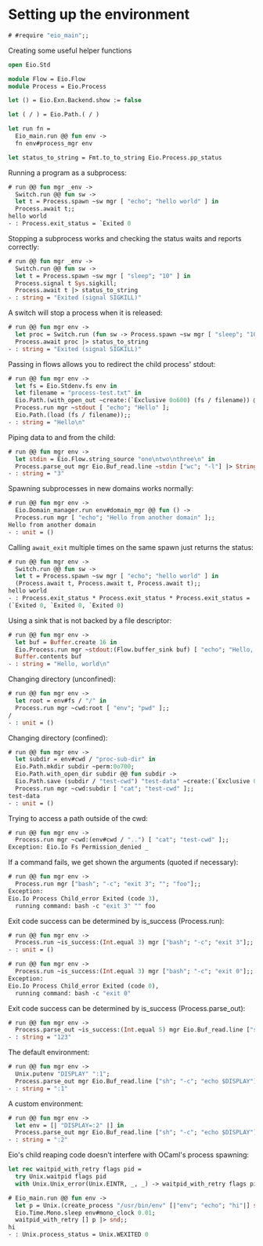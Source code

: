 # Setting up the environment

```ocaml
# #require "eio_main";;
```

Creating some useful helper functions

```ocaml
open Eio.Std

module Flow = Eio.Flow
module Process = Eio.Process

let () = Eio.Exn.Backend.show := false

let ( / ) = Eio.Path.( / )

let run fn =
  Eio_main.run @@ fun env ->
  fn env#process_mgr env

let status_to_string = Fmt.to_to_string Eio.Process.pp_status
```

Running a program as a subprocess:

```ocaml
# run @@ fun mgr _env ->
  Switch.run @@ fun sw ->
  let t = Process.spawn ~sw mgr [ "echo"; "hello world" ] in
  Process.await t;;
hello world
- : Process.exit_status = `Exited 0
```

Stopping a subprocess works and checking the status waits and reports correctly:

```ocaml
# run @@ fun mgr _env ->
  Switch.run @@ fun sw ->
  let t = Process.spawn ~sw mgr [ "sleep"; "10" ] in
  Process.signal t Sys.sigkill;
  Process.await t |> status_to_string
- : string = "Exited (signal SIGKILL)"
```

A switch will stop a process when it is released:

```ocaml
# run @@ fun mgr env ->
  let proc = Switch.run (fun sw -> Process.spawn ~sw mgr [ "sleep"; "10" ]) in
  Process.await proc |> status_to_string
- : string = "Exited (signal SIGKILL)"
```

Passing in flows allows you to redirect the child process' stdout:

```ocaml
# run @@ fun mgr env ->
  let fs = Eio.Stdenv.fs env in
  let filename = "process-test.txt" in
  Eio.Path.(with_open_out ~create:(`Exclusive 0o600) (fs / filename)) @@ fun stdout ->
  Process.run mgr ~stdout [ "echo"; "Hello" ];
  Eio.Path.(load (fs / filename));;
- : string = "Hello\n"
```

Piping data to and from the child:

```ocaml
# run @@ fun mgr env ->
  let stdin = Eio.Flow.string_source "one\ntwo\nthree\n" in
  Process.parse_out mgr Eio.Buf_read.line ~stdin ["wc"; "-l"] |> String.trim;;
- : string = "3"
```

Spawning subprocesses in new domains works normally:

```ocaml
# run @@ fun mgr env ->
  Eio.Domain_manager.run env#domain_mgr @@ fun () ->
  Process.run mgr [ "echo"; "Hello from another domain" ];;
Hello from another domain
- : unit = ()
```

Calling `await_exit` multiple times on the same spawn just returns the status:

```ocaml
# run @@ fun mgr env ->
  Switch.run @@ fun sw ->
  let t = Process.spawn ~sw mgr [ "echo"; "hello world" ] in
  (Process.await t, Process.await t, Process.await t);;
hello world
- : Process.exit_status * Process.exit_status * Process.exit_status =
(`Exited 0, `Exited 0, `Exited 0)
```

Using a sink that is not backed by a file descriptor:

```ocaml
# run @@ fun mgr env ->
  let buf = Buffer.create 16 in
  Eio.Process.run mgr ~stdout:(Flow.buffer_sink buf) [ "echo"; "Hello, world" ];
  Buffer.contents buf
- : string = "Hello, world\n"
```

Changing directory (unconfined):

```ocaml
# run @@ fun mgr env ->
  let root = env#fs / "/" in
  Process.run mgr ~cwd:root [ "env"; "pwd" ];;
/
- : unit = ()
```

Changing directory (confined):

```ocaml
# run @@ fun mgr env ->
  let subdir = env#cwd / "proc-sub-dir" in
  Eio.Path.mkdir subdir ~perm:0o700;
  Eio.Path.with_open_dir subdir @@ fun subdir ->
  Eio.Path.save (subdir / "test-cwd") "test-data" ~create:(`Exclusive 0o600);
  Process.run mgr ~cwd:subdir [ "cat"; "test-cwd" ];;
test-data
- : unit = ()
```

Trying to access a path outside of the cwd:

```ocaml
# run @@ fun mgr env ->
  Process.run mgr ~cwd:(env#cwd / "..") [ "cat"; "test-cwd" ];;
Exception: Eio.Io Fs Permission_denied _
```

If a command fails, we get shown the arguments (quoted if necessary):

```ocaml
# run @@ fun mgr env ->
  Process.run mgr ["bash"; "-c"; "exit 3"; ""; "foo"];;
Exception:
Eio.Io Process Child_error Exited (code 3),
  running command: bash -c "exit 3" "" foo
```

Exit code success can be determined by is_success (Process.run):

```ocaml
# run @@ fun mgr env ->
  Process.run ~is_success:(Int.equal 3) mgr ["bash"; "-c"; "exit 3"];;
- : unit = ()

# run @@ fun mgr env ->
  Process.run ~is_success:(Int.equal 3) mgr ["bash"; "-c"; "exit 0"];;
Exception:
Eio.Io Process Child_error Exited (code 0),
  running command: bash -c "exit 0"
```

Exit code success can be determined by is_success (Process.parse_out):

```ocaml
# run @@ fun mgr env ->
  Process.parse_out ~is_success:(Int.equal 5) mgr Eio.Buf_read.line ["sh"; "-c"; "echo 123; exit 5"];;
- : string = "123"
```

The default environment:

```ocaml
# run @@ fun mgr env ->
  Unix.putenv "DISPLAY" ":1";
  Process.parse_out mgr Eio.Buf_read.line ["sh"; "-c"; "echo $DISPLAY"];;
- : string = ":1"
```

A custom environment:

```ocaml
# run @@ fun mgr env ->
  let env = [| "DISPLAY=:2" |] in
  Process.parse_out mgr Eio.Buf_read.line ["sh"; "-c"; "echo $DISPLAY"] ~env;;
- : string = ":2"
```

Eio's child reaping code doesn't interfere with OCaml's process spawning:

```ocaml
let rec waitpid_with_retry flags pid =
  try Unix.waitpid flags pid
  with Unix.Unix_error(Unix.EINTR, _, _) -> waitpid_with_retry flags pid
```

```ocaml
# Eio_main.run @@ fun env ->
  let p = Unix.(create_process "/usr/bin/env" [|"env"; "echo"; "hi"|] stdin stdout stderr) in
  Eio.Time.Mono.sleep env#mono_clock 0.01;
  waitpid_with_retry [] p |> snd;;
hi
- : Unix.process_status = Unix.WEXITED 0
```
